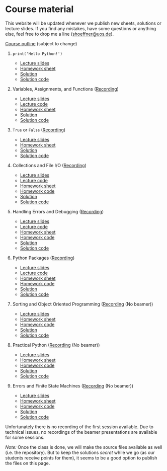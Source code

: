 # Course material

This website will be updated whenever we publish new sheets, solutions or lecture slides.
If you find any mistakes, have some questions or anything else, feel free to drop me a line (shoeffner@uos.de).

[Course outline](files/BPP-Outline.pdf) (subject to change)


1. `print('Hello Python!')`
    * [Lecture slides](files/BPP-01_HelloPython.pdf)
    * [Homework sheet](files/BPP-01_HelloPython-Sheet.pdf)
    * [Solution](files/BPP-01_HelloPython-Solution.pdf)
    * [Solution code](files/BPP-01_HelloPython-Solution.zip)

2. Variables, Assignments, and Functions ([Recording](https://video4.virtuos.uos.de/engage/theodul/ui/core.html?id=409fabdb-b097-4c08-9a36-5a05150b428c))
    * [Lecture slides](files/BPP-02_VariablesAssignmentsFunctions.pdf)
    * [Lecture code](files/BPP-02_VariablesAssignmentsFunctions.zip)
    * [Homework sheet](files/BPP-02_VariablesAssignmentsFunctions-Sheet.pdf)
    * [Solution](files/BPP-02_VariablesAssignmentsFunctions-Solution.pdf)
    * [Solution code](files/BPP-02_VariablesAssignmentsFunctions-Solution.zip)

3. `True` or `False` ([Recording](https://video4.virtuos.uos.de/engage/theodul/ui/core.html?id=6e567d8d-e2db-43da-a4b7-cecb95546cb4))
    * [Lecture slides](files/BPP-03_BooleansControlFlow.pdf)
    * [Homework sheet](files/BPP-03_BooleansControlFlow-Sheet.pdf)
    - [Solution](files/BPP-03_BooleansControlFlow-Solution.pdf)
    - [Solution code](files/BPP-03_BooleansControlFlow-Solution.zip)

4. Collections and File I/O ([Recording](https://video4.virtuos.uos.de/engage/theodul/ui/core.html?id=b0106bb5-b23d-4e77-9299-4694bfe642a3))
    - [Lecture slides](files/BPP-04_CollectionsFileIO.pdf)
    - [Lecture code](files/BPP-04_CollectionsFileIO.zip)
    - [Homework sheet](files/BPP-04_CollectionsFileIO-Sheet.pdf)
    - [Homework code](files/BPP-04_CollectionsFileIO-Sheet.zip)
    - [Solution](files/BPP-04_CollectionsFileIO-Solution.pdf)
    - [Solution code](files/BPP-04_CollectionsFileIO-Solution.zip)

5. Handling Errors and Debugging ([Recording](https://video4.virtuos.uos.de/engage/theodul/ui/core.html?id=fd9cd234-5969-4c11-8fb8-3dfb52736207))
    - [Lecture slides](files/BPP-05_ErrorsDebugging.pdf)
    - [Lecture code](files/BPP-05_ErrorsDebugging.zip)
    - [Homework sheet](files/BPP-05_ErrorsDebugging-Sheet.pdf)
    - [Homework code](files/BPP-05_ErrorsDebugging-Sheet.zip)
    - [Solution](files/BPP-05_ErrorsDebugging-Solution.pdf)
    - [Solution code](files/BPP-05_ErrorsDebugging-Solution.zip)

6. Python Packages ([Recording](https://video4.virtuos.uos.de/engage/theodul/ui/core.html?id=fb67ee18-5866-4965-a81c-429e18824ed8))
    - [Lecture slides](files/BPP-06_Packages.pdf)
    - [Lecture code](files/BPP-06_Packages.zip)
    - [Homework sheet](files/BPP-06_Packages-Sheet.pdf)
    - [Homework code](files/BPP-06_Packages-Sheet.zip)
    - [Solution](files/BPP-06_Packages-Solution.pdf)
    - [Solution code](files/BPP-06_Packages-Solution.zip)

7. Sorting and Object Oriented Programming ([Recording](https://video4.virtuos.uos.de/engage/theodul/ui/core.html?id=fd2c9873-dce6-467c-94a2-fb90f457c914) (No beamer))
    - [Lecture slides](files/BPP-07_SortingOOP.pdf)
    - [Homework sheet](files/BPP-07_SortingOOP-Sheet.pdf)
    - [Homework code](files/BPP-07_SortingOOP-Sheet.zip)
    - [Solution](files/BPP-07_SortingOOP-Solution.pdf)
    - [Solution code](files/BPP-07_SortingOOP-Solution.zip)

8. Practical Python ([Recording](https://video4.virtuos.uos.de/engage/theodul/ui/core.html?id=5b8bb389-4f7d-4f21-9837-0c087310dc88) (No beamer))
    - [Lecture slides](files/BPP-08_PracticalPython.pdf)
    - [Homework sheet](files/BPP-08_PracticalPython-Sheet.pdf)
    - [Homework code](files/BPP-08_PracticalPython-Sheet.zip)
    - [Solution](files/BPP-08_PracticalPython-Solution.pdf)
    - [Solution code](files/BPP-08_PracticalPython-Solution.zip)

9. Errors and Finite State Machines ([Recording](https://video4.virtuos.uos.de/engage/theodul/ui/core.html?id=baffc4d8-dae7-459a-96b5-075a7cedd075) (No beamer))
    - [Lecture slides](files/BPP-09_ErrorsFSM.pdf)
    - [Homework sheet](files/BPP-09_ErrorsFSM-Sheet.pdf)
    - [Homework code](files/BPP-09_ErrorsFSM-Sheet.zip)
    - [Solution](files/BPP-09_ErrorsFSM-Solution.pdf)
    - [Solution code](files/BPP-09_ErrorsFSM-Solution.zip)


Unfortunately there is no recording of the first session available. Due to technical issues, no recordings of the beamer presentations are available for some sessions.

*Note:* Once the class is done, we will make the source files available as well
(i.e. the repository). But to keep the solutions *secret* while we go (as our
students receive points for them), it seems to be a good option to publish the
files on this page.
